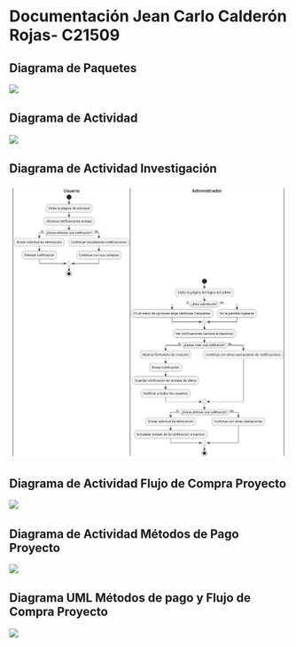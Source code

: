 # Documentación Jean Carlo Calderón Rojas- C21509


## Diagrama de Paquetes
<img src="Package.jpg">

## Diagrama de Actividad
<img src="OrderProcessing.jpg">

## Diagrama de Actividad Investigación
<img src="DiagramaInvestigacion.png">

## Diagrama de Actividad Flujo de Compra Proyecto
<img src="Diagramadeactividades.png">

## Diagrama de Actividad Métodos de Pago Proyecto
<img src="Diagramametodospago.png">

## Diagrama UML Métodos de pago y Flujo de Compra Proyecto
<img src="ClasesMetodoPago.jpg">

